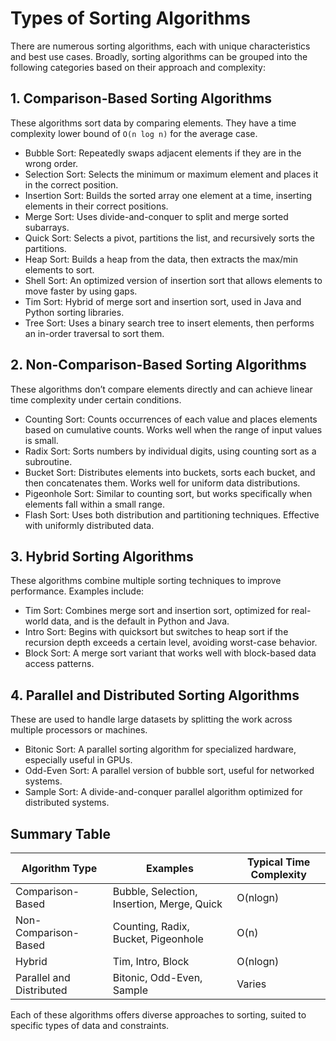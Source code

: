 # Types of Sorting Algorithms

There are numerous sorting algorithms, each with unique characteristics and best use cases. Broadly, sorting algorithms
can be grouped into the following categories based on their approach and complexity:

## 1. Comparison-Based Sorting Algorithms

These algorithms sort data by comparing elements. They have a time complexity lower bound of `O(n log n)` for the
average case.

* Bubble Sort: Repeatedly swaps adjacent elements if they are in the wrong order.
* Selection Sort: Selects the minimum or maximum element and places it in the correct position.
* Insertion Sort: Builds the sorted array one element at a time, inserting elements in their correct positions.
* Merge Sort: Uses divide-and-conquer to split and merge sorted subarrays.
* Quick Sort: Selects a pivot, partitions the list, and recursively sorts the partitions.
* Heap Sort: Builds a heap from the data, then extracts the max/min elements to sort.
* Shell Sort: An optimized version of insertion sort that allows elements to move faster by using gaps.
* Tim Sort: Hybrid of merge sort and insertion sort, used in Java and Python sorting libraries.
* Tree Sort: Uses a binary search tree to insert elements, then performs an in-order traversal to sort them.

## 2. Non-Comparison-Based Sorting Algorithms

These algorithms don’t compare elements directly and can achieve linear time complexity under certain conditions.

* Counting Sort: Counts occurrences of each value and places elements based on cumulative counts. Works well when the
  range of input values is small.
* Radix Sort: Sorts numbers by individual digits, using counting sort as a subroutine.
* Bucket Sort: Distributes elements into buckets, sorts each bucket, and then concatenates them. Works well for uniform
  data distributions.
* Pigeonhole Sort: Similar to counting sort, but works specifically when elements fall within a small range.
* Flash Sort: Uses both distribution and partitioning techniques. Effective with uniformly distributed data.

## 3. Hybrid Sorting Algorithms

These algorithms combine multiple sorting techniques to improve performance. Examples include:

* Tim Sort: Combines merge sort and insertion sort, optimized for real-world data, and is the default in Python and
  Java.
* Intro Sort: Begins with quicksort but switches to heap sort if the recursion depth exceeds a certain level, avoiding
  worst-case behavior.
* Block Sort: A merge sort variant that works well with block-based data access patterns.

## 4. Parallel and Distributed Sorting Algorithms

These are used to handle large datasets by splitting the work across multiple processors or machines.

* Bitonic Sort: A parallel sorting algorithm for specialized hardware, especially useful in GPUs.
* Odd-Even Sort: A parallel version of bubble sort, useful for networked systems.
* Sample Sort: A divide-and-conquer parallel algorithm optimized for distributed systems.

## Summary Table

| Algorithm Type           | Examples                                   | Typical Time Complexity |
|--------------------------|--------------------------------------------|-------------------------|
| Comparison-Based         | Bubble, Selection, Insertion, Merge, Quick | O(nlogn)                | 
| Non-Comparison-Based     | Counting, Radix, Bucket, Pigeonhole        | O(n)                    |
| Hybrid                   | Tim, Intro, Block                          | O(nlogn)                |
| Parallel and Distributed | Bitonic, Odd-Even, Sample                  | Varies                  |

Each of these algorithms offers diverse approaches to sorting, suited to specific types of data and constraints.